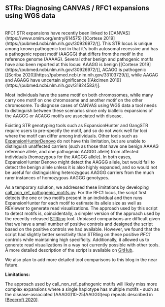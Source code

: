 ## STRs: Diagnosing CANVAS / RFC1 expansions using WGS data  

<br />
RFC1 STR expansions have recently been linked to [CANVAS](https://www.omim.org/entry/614575) [[Cortese 2019](https://pubmed.ncbi.nlm.nih.gov/30926972/)].
This STR locus is unique among known pathogenic loci in that it's both autosomal recessive and has a pathogenic repeat motif (AAGGG) 
that differs from the motif in the reference genome (AAAAG). Several other benign and pathogenic motifs have also been reported at this locus: 
AAAGG is benign [[Cortese 2019](https://pubmed.ncbi.nlm.nih.gov/30926972/)], ACAGG is pathogenic [[Scriba 2020](https://pubmed.ncbi.nlm.nih.gov/33103729/)], 
while AAGAG and AGAGG have uncertain significance [[Akcimen 2019](https://pubmed.ncbi.nlm.nih.gov/31824583/)].

Most individuals have the same motif on both chromosomes, while many carry one motif on one chromosome and another motif on the other chromosome. 
To diagnose cases of CANVAS using WGS data a tool needs to distinguish between these scenarios since only biallelic expansions of 
the AAGGG or ACAGG motifs are associated with disease. 

Existing STR genotyping tools such as ExpansionHunter and GangSTR require users to pre-specify the motif, and so do not work 
well for loci where the motif can differ among individuals. Other tools such 
as [ExpansionHunterDenovo](https://genomebiology.biomedcentral.com/articles/10.1186/s13059-020-02017-z) do not have this 
limitation, but are unable to distinguish unaffected carriers (such as those that have one benign AAAAG reference allele, 
and one pathogenic AAGGG allele) from affected individuals (homozygous for the AAGGG allele). In both cases, ExpansionHunter 
Denovo might detect the AAGGG allele, but would fail to detect the benign allele unless it is also highly expanded, and so 
would not be useful for distinguishing heterozygous AAGGG carriers from the much rarer instances of homozygous AAGGG genotypes.    
 
As a temporary solution, we addressed these limitations by 
developing  [call_non_ref_pathogenic_motifs.py](https://github.com/broadinstitute/str-analysis/blob/main/str_analysis/call_non_ref_pathogenic_motifs.py). 
For the RFC1 locus, the script first detects the one or two motifs present in an individual and then runs ExpansionHunter for each motif to estimate its 
allele size as well as REViewer to generate read visualizations. The approach used by this script to detect motifs is, coincidentally, a 
simpler version of the approach used by the recently-released [STRling](https://www.biorxiv.org/content/10.1101/2021.11.18.469113v1) tool. 
Unbiased comparisons are difficult given that we have a small number of positive controls and designed the script based on the positive 
controls we had available. However, we found that the script had slightly better sensitivity than STRling on these positive *RFC1* controls while 
maintaining high specificity. Additionally, it allowed us to generate read visualizations in a way not currently possible with other tools. 
A more detailed description of the script is available on [GitHub](https://github.com/broadinstitute/str-analysis).

We also plan to add more detailed tool comparisons to this blog in the near future.

**Limitations:**

The approach used by call_non_ref_pathogenic motifs will likely miss more complex expansions where a single haplotype has multiple motifs - such as the disease-associated (AAAGG)10-25(AAGGG)exp repeats described in 
[[Beecroft 2020](https://academic.oup.com/brain/article/143/9/2673/5897694?login=true)].

